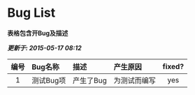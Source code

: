  # Bug List #

**表格包含开Bug及描述**

___更新于: 2015-05-17 08:12___


 编号 | Bug名称 | 描述  | 产生原因 |  fixed?
 :--:| :----- | :---- | :------ | :---:
 1 | 测试Bug项 | 产生了Bug | 为测试而编写 | yes